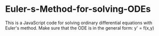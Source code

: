 # Euler-s-Method-for-solving-ODEs
This is a JavaScript code for solving ordinary differential equations with Euler's method. 
Make sure that the ODE is in the general form: y' = f(x,y)
